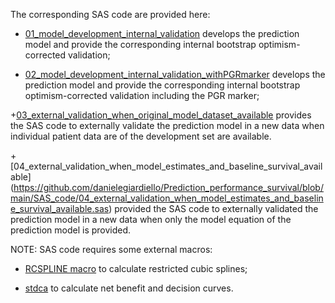 The corresponding SAS code are provided here:

+ [01_model_development_internal_validation](https://github.com/danielegiardiello/Prediction_performance_survival/blob/main/SAS_code/01_model_development_internal_validation.sas) develops the prediction model and provide the corresponding internal bootstrap optimism-corrected validation;

+ [02_model_development_internal_validation_withPGRmarker](https://github.com/danielegiardiello/Prediction_performance_survival/blob/main/SAS_code/02_model_development_internal_validation_withPGRmarker.sas) develops the prediction model and provide the corresponding internal bootstrap optimism-corrected validation  including the PGR marker;

+[03_external_validation_when_original_model_dataset_available](https://github.com/danielegiardiello/Prediction_performance_survival/blob/main/SAS_code/03_external_validation_when_original_model_dataset_available.sas) provides the SAS code to externally validate the prediction model in a new data when individual patient data are of the development set are available.

+[04_external_validation_when_model_estimates_and_baseline_survival_available] (https://github.com/danielegiardiello/Prediction_performance_survival/blob/main/SAS_code/04_external_validation_when_model_estimates_and_baseline_survival_available.sas) provided the SAS code to externally validated the prediction model in a new data when only the model equation of the prediction model is provided.

NOTE: SAS code requires some external macros:
+ [RCSPLINE macro](https://github.com/danielegiardiello/Prediction_performance_survival/blob/main/Functions/RCSPLINE%20macro.sas) to calculate restricted cubic splines;

+ [stdca](https://github.com/danielegiardiello/Prediction_performance_survival/blob/main/Functions/stdca.sas) to calculate net benefit and decision curves.

